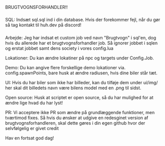 BRUGTVOGNSFORHANDLER!!

#####
SQL:
    Indsæt sql.sql ind i din database. Hvis der forekommer fejl, når du gør så tag kontakt til huh.dev på discord!

#####

Arbejde:
    Jeg har indsat et custom job ved navn "Brugtvogn" i sql'en, dog hvis du allerede har et brugtvognsforhandler job.
    Så ignorer jobbet i sqlen og erstat jobbet samt dens society i vores config.lua

Lokationer:
    Du kan ændre lokatiner på npc og targets under Config.Job.

Demo:
    Du kan angive flere forskellige demo lokationer via. config.spawnPoints, bare husk at ændre radiusen, hvis dine biler står tæt.

UI:
    Hvis du har biler som ikke har billeder, kan du tilføje dem under ui/img/ her skal dit billedets navn være bilens model med en .png til sidst.

Open source:
    Husk at scriptet er open source, så du har mulighed for at ændre lige hvad du har lyst!

PR: 
    Vi acceptere ikke PR som ændre på grundlæggende funktioner, men tværtimod fixes. Så hvis du ønsker at udgive en redesginet version af brugtvognsforhandleren, skal dette gøres i din egen github hvor der selvfølgelig er givet credit


Hav en fortsat god dag!